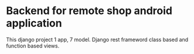 # Backend for remote shop android application

This django project 1 app, 7 model. Django rest frameword class based and function based views.
